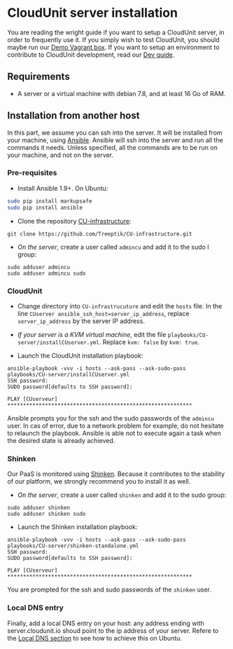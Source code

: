 # CloudUnit server installation

You are reading the wright guide if you want to setup a CloudUnit server, in order to frequently use it. If you simply wish to test CloudUnit, you should maybe run our [Demo Vagrant box](https://github.com/Treeptik/CloudUnit/blob/master/DEMO-GUIDE.md). If you want to setup an environment to contribute to CloudUnit development, read our [Dev guide](https://github.com/Treeptik/cloudunit/blob/master/DEV-GUIDE.md).


## Requirements

* A server or a virtual machine with debian 7.8, and at least 16 Go of RAM.

## Installation from another host

In this part, we assume you can ssh into the server. It will be installed from your machine, using [Ansible](http://www.ansible.com/). Ansible will ssh into the server and run all the commands it needs.
Unless specified, all the commands are to be run on your machine, and not on the server.

### Pre-requisites

* Install Ansible 1.9+. On Ubuntu:
```bash
sudo pip install markupsafe
sudo pip install ansible
```

* Clone the repository [CU-infrastructure](https://github.com/Treeptik/CU-infrastructure):
```
git clone https://github.com/Treeptik/CU-infrastructure.git
```

* *On the server*, create a user called `admincu` and add it to the sudo I group:
```
sudo adduser admincu
sudo adduser admincu sudo
```

### CloudUnit

* Change directory into `CU-infrastrucuture` and edit the `hosts` file.
In the line `CUserver ansible_ssh_host=server_ip_address`, replace `server_ip_address` by the server IP address.

* *If your server is a KVM virtual machine*, edit the file `playbooks/CU-server/installCUserver.yml`. Replace `kvm: false` by `kvm: true`.

* Launch the CloudUnit installation playbook:
```
ansible-playbook -vvv -i hosts --ask-pass --ask-sudo-pass playbooks/CU-server/installCUserver.yml
SSH password:
SUDO password[defaults to SSH password]:
 
PLAY [CUserveur] ***********************************************************
```
Ansible prompts you for the ssh and the sudo passwords of the `admincu` user. In cas of error, due to a network problem for example, do not hesitate to relaunch the playbook. Ansible is able not to execute again a task when the desired state is already achieved.


### Shinken

Our PaaS is monitored using [Shinken](http://www.shinken-monitoring.org/). Because it contributes to the stability of our platform, we strongly recommend you to install it as well.

* *On the server*, create a user called `shinken` and add it to the sudo group:
```
sudo adduser shinken
sudo adduser shinken sudo
```

* Launch the Shinken installation playbook:
```
ansible-playbook -vvv -i hosts --ask-pass --ask-sudo-pass playbooks/CU-server/shinken-standalone.yml
SSH password:
SUDO password[defaults to SSH password]:
 
PLAY [CUserveur] ***********************************************************
```
You are prompted for the ssh and sudo passwords of the `shinken` user.

### Local DNS entry
Finally, add a local DNS entry on your host: any address ending with server.cloudunit.io shoud point to the ip address of your server. Refere to the  [Local DNS section](https://github.com/Treeptik/CloudUnit/blob/master/documentation/DEMO-GUIDE.md#local-dns) to see how to achieve this on Ubuntu.
